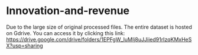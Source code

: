 # Innovation-and-revenue
Due to the large size of original processed files. The entire dataset is hosted on Gdrive. You can access it by clicking this link:
https://drive.google.com/drive/folders/1EPFgW_luMIj8uJJiied91rIzqKMxHeSX?usp=sharing

